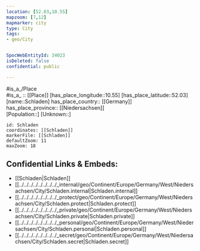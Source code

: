 ```yaml
---
location: [52.03,10.55] 
mapzoom: [7,12] 
mapmarker: city 
type: City
tags:
- geo/City


SpocWebEntityId: 34023
isDeleted: false
confidential: public

---
```

#is_a_/Place  
#is_a_ :: [[Place]] 
[has_place_longitude::10.55] 
[has_place_latitude::52.03] 
[name::Schladen] 
has_place_country:: [[Germany]]  
has_place_province:: [[Niedersachsen]]  
[Population::] 
[Unknown::] 


```leaflet
id: Schladen
coordinates: [[Schladen]] 
markerFile: [[Schladen]] 
defaultZoom: 11 
maxZoom: 18
```


## Confidential Links & Embeds: 
- [[Schladen|Schladen]]  
- [[../../../../../../../../_internal/geo/Continent/Europe/Germany/West/Niedersachsen/City/Schladen.internal|Schladen.internal]] 
- [[../../../../../../../../_protect/geo/Continent/Europe/Germany/West/Niedersachsen/City/Schladen.protect|Schladen.protect]] 
- [[../../../../../../../../_private/geo/Continent/Europe/Germany/West/Niedersachsen/City/Schladen.private|Schladen.private]] 
- [[../../../../../../../../_personal/geo/Continent/Europe/Germany/West/Niedersachsen/City/Schladen.personal|Schladen.personal]] 
- [[../../../../../../../../_secret/geo/Continent/Europe/Germany/West/Niedersachsen/City/Schladen.secret|Schladen.secret]] 
